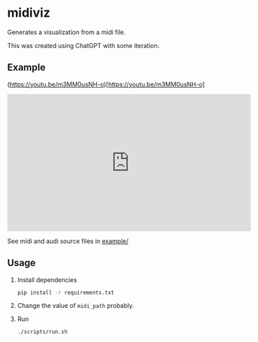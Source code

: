 # midiviz

Generates a visualization from a midi file.

This was created using ChatGPT with some iteration.

## Example

(https://youtu.be/m3MM0usNH-o)[https://youtu.be/m3MM0usNH-o]

<iframe width="560" height="315" src="https://www.youtube.com/embed/m3MM0usNH-o" title="YouTube video player" frameborder="0" allow="accelerometer; autoplay; clipboard-write; encrypted-media; gyroscope; picture-in-picture; web-share" allowfullscreen></iframe>

See midi and audi source files in [example/](example/)

## Usage

1. Install dependencies

    ```bash
    pip install -r requirements.txt
    ```

2. Change the value of `midi_path` probably.

3. Run

    ```bash
    ./scripts/run.sh
    ```